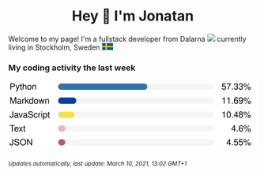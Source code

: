 <h1 align="center">
  Hey 👋 I'm Jonatan
</h1>

Welcome to my page! 
I'm a fullstack developer from Dalarna <img src="https://github.com/JonatanLindstroom/JonatanLindstroom/blob/master/resources/dalahorse.png" height="16px" /> currently living in Stockholm, Sweden <img src="https://github.com/JonatanLindstroom/JonatanLindstroom/blob/master/resources/sweden.png" height="14px" />

### My coding activity the last week

  ![](https://github.com/JonatanLindstroom/JonatanLindstroom/blob/master/images/Python.svg)
  ![](https://github.com/JonatanLindstroom/JonatanLindstroom/blob/master/images/Markdown.svg)
  ![](https://github.com/JonatanLindstroom/JonatanLindstroom/blob/master/images/JavaScript.svg)
  ![](https://github.com/JonatanLindstroom/JonatanLindstroom/blob/master/images/Text.svg)
  ![](https://github.com/JonatanLindstroom/JonatanLindstroom/blob/master/images/JSON.svg)

<sub>*Updates automatically, last update: March 10, 2021, 13:02 GMT+1*</sub>
